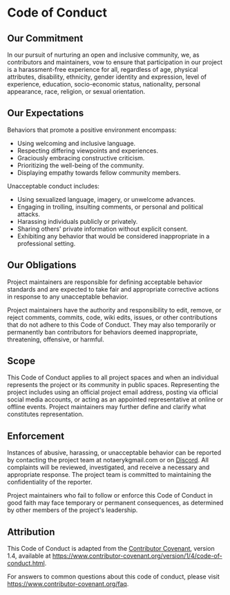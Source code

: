 # Code of Conduct

## Our Commitment

In our pursuit of nurturing an open and inclusive community, we, as contributors and maintainers, vow to ensure that participation in our project is a harassment-free experience for all, regardless of age, physical attributes, disability, ethnicity, gender identity and expression, level of experience, education, socio-economic status, nationality, personal appearance, race, religion, or sexual orientation.

## Our Expectations

Behaviors that promote a positive environment encompass:

- Using welcoming and inclusive language.
- Respecting differing viewpoints and experiences.
- Graciously embracing constructive criticism.
- Prioritizing the well-being of the community.
- Displaying empathy towards fellow community members.

Unacceptable conduct includes:

- Using sexualized language, imagery, or unwelcome advances.
- Engaging in trolling, insulting comments, or personal and political attacks.
- Harassing individuals publicly or privately.
- Sharing others' private information without explicit consent.
- Exhibiting any behavior that would be considered inappropriate in a professional setting.

## Our Obligations

Project maintainers are responsible for defining acceptable behavior standards and are expected to take fair and appropriate corrective actions in response to any unacceptable behavior.

Project maintainers have the authority and responsibility to edit, remove, or reject comments, commits, code, wiki edits, issues, or other contributions that do not adhere to this Code of Conduct. They may also temporarily or permanently ban contributors for behaviors deemed inappropriate, threatening, offensive, or harmful.

## Scope

This Code of Conduct applies to all project spaces and when an individual represents the project or its community in public spaces. Representing the project includes using an official project email address, posting via official social media accounts, or acting as an appointed representative at online or offline events. Project maintainers may further define and clarify what constitutes representation.

## Enforcement

Instances of abusive, harassing, or unacceptable behavior can be reported by contacting the project team at notaerykgmail.com or on [Discord](https://discord.gg/yyW389c). All complaints will be reviewed, investigated, and receive a necessary and appropriate response. The project team is committed to maintaining the confidentiality of the reporter.

Project maintainers who fail to follow or enforce this Code of Conduct in good faith may face temporary or permanent consequences, as determined by other members of the project's leadership.

## Attribution

This Code of Conduct is adapted from the [Contributor Covenant][homepage], version 1.4, available at https://www.contributor-covenant.org/version/1/4/code-of-conduct.html.

[homepage]: https://www.contributor-covenant.org

For answers to common questions about this code of conduct, please visit https://www.contributor-covenant.org/faq.
